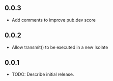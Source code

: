 ## 0.0.3

* Add comments to improve pub.dev score

## 0.0.2

* Allow transmit() to be executed in a new Isolate

## 0.0.1

* TODO: Describe initial release.
